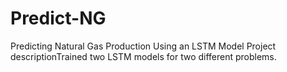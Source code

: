 # Predict-NG
Predicting Natural Gas Production Using an LSTM Model Project descriptionTrained two LSTM models for two different problems.
